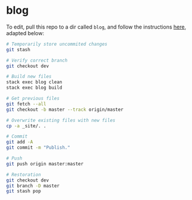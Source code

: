 # blog

To edit, pull this repo to a dir called `blog`, and follow the instructions 
[here](https://jaspervdj.be/hakyll/tutorials/github-pages-tutorial.html), adapted below:

```bash
# Temporarily store uncommited changes
git stash

# Verify correct branch
git checkout dev

# Build new files
stack exec blog clean
stack exec blog build

# Get previous files
git fetch --all
git checkout -b master --track origin/master

# Overwrite existing files with new files
cp -a _site/. .

# Commit
git add -A
git commit -m "Publish."

# Push
git push origin master:master

# Restoration
git checkout dev
git branch -D master
git stash pop
```

